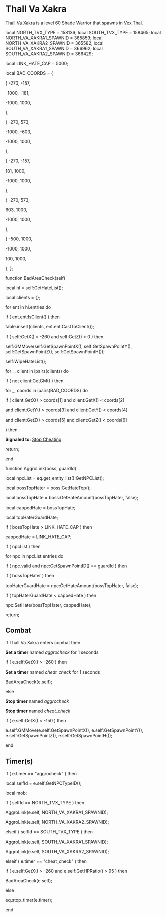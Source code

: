 # Thall Va Xakra



[Thall Va Xakra](/npc/158136) is a level 60 Shade Warrior that spawns in [Vex Thal](/zone/158).

local NORTH_TVX_TYPE = 158136;
local SOUTH_TVX_TYPE = 158465;
local NORTH_VA_XAKRA1_SPAWNID = 365859;
local NORTH_VA_XAKRA2_SPAWNID = 365582;
local SOUTH_VA_XAKRA1_SPAWNID = 366962;
local SOUTH_VA_XAKRA2_SPAWNID = 366429;

local LINK_HATE_CAP = 5000;

local BAD_COORDS = {



{ -270, -157,



  -1000, -181,



  -1000, 1000,



},



{ -270, 573,



  -1000, -603,



  -1000, 1000,



},



{ -270, -157,



  181, 1000,



  -1000, 1000,



},



{ -270, 573,



  603, 1000,



  -1000, 1000,



},



{ -500, 1000,



  -1000, 1000,



  100, 1000,



},
};

function BadAreaCheck(self)


local hl = self:GetHateList();

local clients = {};

for ent in hl.entries do


if ( ent.ent:IsClient() ) then



table.insert(clients, ent.ent:CastToClient());




if ( self:GetX() > -260 and self:GetZ() < 0 ) then


self:GMMove(self:GetSpawnPointX(), self:GetSpawnPointY(), self:GetSpawnPointZ(), self:GetSpawnPointH());


self:WipeHateList();


for _, client in ipairs(clients) do


if ( not client:GetGM() ) then



for _, coords in ipairs(BAD_COORDS) do








if ( client:GetX() > coords[1] and client:GetX() < coords[2]





and client:GetY() > coords[3] and client:GetY() < coords[4]





and client:GetZ() > coords[5] and client:GetZ() < coords[6]




) then





**Signaled to:**  [Stop Cheating](/npc/158480)





return;






end

function AggroLink(boss, guardId)

local npcList = eq.get_entity_list():GetNPCList();

local bossTopHater = boss:GetHateTop();

local bossTopHate = boss:GetHateAmount(bossTopHater, false);

local cappedHate = bossTopHate;

local topHaterGuardHate;

if ( bossTopHate > LINK_HATE_CAP ) then


cappedHate = LINK_HATE_CAP;



if ( npcList ) then




for npc in npcList.entries do




if ( npc.valid and npc:GetSpawnPointID() == guardId ) then









if ( bossTopHater ) then





topHaterGuardHate = npc:GetHateAmount(bossTopHater, false);











if ( topHaterGuardHate < cappedHate ) then






npc:SetHate(bossTopHater, cappedHate);















return;






## Combat

if  Thall Va Xakra enters combat  then


**Set a timer** named *aggrocheck* for 1 seconds








if ( e.self:GetX() > -260 ) then



**Set a timer** named *cheat_check* for 1 seconds



BadAreaCheck(e.self);


else



**Stop timer** named *aggrocheck*


**Stop timer** named *cheat_check*


if ( e.self:GetX() < -150 ) then



e.self:GMMove(e.self:GetSpawnPointX(), e.self:GetSpawnPointY(), e.self:GetSpawnPointZ(), e.self:GetSpawnPointH());

end



## Timer(s)

if ( e.timer == "aggrocheck" ) then


local selfId = e.self:GetNPCTypeID();


local mob;



if ( selfId == NORTH_TVX_TYPE ) then



AggroLink(e.self, NORTH_VA_XAKRA1_SPAWNID);



AggroLink(e.self, NORTH_VA_XAKRA2_SPAWNID);


elseif ( selfId == SOUTH_TVX_TYPE ) then



AggroLink(e.self, SOUTH_VA_XAKRA1_SPAWNID);



AggroLink(e.self, SOUTH_VA_XAKRA2_SPAWNID);





elseif ( e.timer == "cheat_check" ) then


if ( e.self:GetX() > -260 and e.self:GetHPRatio() > 95 ) then



BadAreaCheck(e.self);


else



eq.stop_timer(e.timer);


end
